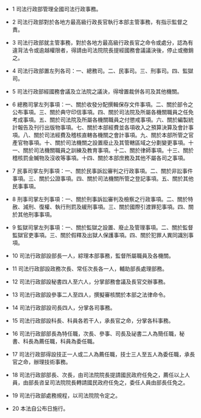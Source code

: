 * 1 司法行政部管理全國司法行政事務。

* 2 司法行政部對於各地方最高級行政長官執行本部主管事務，有指示監督之責。

* 3 司法行政部就主管事務，對於各地方最高級行政長官之命令或處分，認為有違背法令或逾越權限者，得請由司法院院長提經國務會議議決後，停止或撤銷之。

* 4 司法行政部置左列各司：一、總務司。二、民事司。三、刑事司。四、監獄司。

* 5 司法行政部經國務會議及立法院之議決，得增置裁併各司及其他機關。

* 6 總務司掌左列事項：一、關於收發分配撰輯保存文件事項。二、關於部令之公布事項。三、關於典守印信事項。四、關於司法院及所屬各機關職員之任免考成事項。五、關於司法院及所屬各機關職員之付懲戒事項。六、關於編製統計報告及刊行出版物事項。七、關於本部經費並各項收入之預算決算及會計事項。八、關於司法經費及稽核直轄各機關之會計事項。九、關於本部所管之官產官物事項。十、關於司法機關之設置廢止及其管轄區域之分劃變更事項。十一、關於司法機關職員之訓練及教育事項。十二、關於律師事項。十三、關於稽核罰金贓物及沒收等事項。十四、關於本部庶務及其他不屬各司之事項。

* 7 民事司掌左列事項：一、關於民事訴訟審判之行政事項。二、關於非訟事件事項。三、關於公證事項。四、關於司法機關所管之登記事項。五、關於其他民事事項。

* 8 刑事司掌左列事項：一、關於刑事訴訟審判及檢察之行政事項。二、關於特赦、減刑、復權、執行刑罰及緩刑事項。三、關於國際引渡罪犯事項。四、關於其他刑事事項。

* 9 監獄司掌左列事項：一、關於監獄之設置、廢止及管理事項。二、關於監督監獄官吏事項。三、關於假釋及出獄人保護事項。四、關於犯罪人異同識別事項。

* 10 司法行政部設部長一人，綜理本部事務，監督所屬職員及各機關。

* 11 司法行政部設政務次長、常任次長各一人，輔助部長處理部務。

* 12 司法行政部設秘書四人至六人，分掌部務會議及長官交辦事務。

* 13 司法行政部設參事二人至四人，撰擬審核關於本部之法律命令。

* 14 司法行政部設司長四人，分掌各司事務。

* 15 司法行政部設科長、科員各若干人，承長官之命，分掌各科事務。

* 16 司法行政部部長為特任職，次長、參事、司長及祕書二人為簡任職，秘書、科長為薦任職，科員為委任職。

* 17 司法行政部得設技正一人或二人為薦任職，技士三人至五人為委任職，承長官之命，辦理技術事務。

* 18 司法行政部部長、次長，由司法院院長提請國民政府任免之，薦任以上人員，由部長咨呈司法院院長轉請國民政府任免之，委任人員由部長任免之。

* 19 司法行政部處務規程，以司法院院令定之。

* 20 本法自公布日施行。

